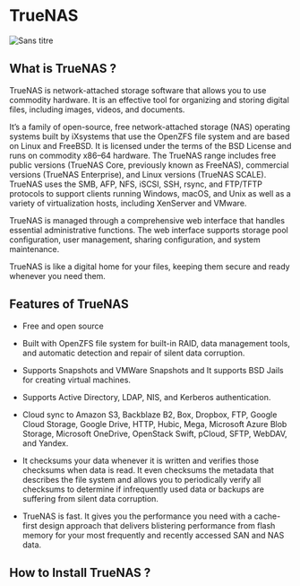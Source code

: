 # TrueNAS
![Sans titre](https://github.com/user-attachments/assets/392cb4a0-5d70-4c49-ae18-d083198a78e2)

## What is TrueNAS ?

TrueNAS is network-attached storage software that allows you to use commodity hardware. It is an effective tool for organizing and storing digital files, including images, videos, and documents.

It’s a family of open-source, free network-attached storage (NAS) operating systems built by iXsystems that use the OpenZFS file system and are based on Linux and FreeBSD. It is licensed under the terms of the BSD License and runs on commodity x86–64 hardware. The TrueNAS range includes free public versions (TrueNAS Core, previously known as FreeNAS), commercial versions (TrueNAS Enterprise), and Linux versions (TrueNAS SCALE). TrueNAS uses the SMB, AFP, NFS, iSCSI, SSH, rsync, and FTP/TFTP protocols to support clients running Windows, macOS, and Unix as well as a variety of virtualization hosts, including XenServer and VMware.

TrueNAS is managed through a comprehensive web interface that handles essential administrative functions. The web interface supports storage pool configuration, user management, sharing configuration, and system maintenance.

TrueNAS is like a digital home for your files, keeping them secure and ready whenever you need them.

## Features of TrueNAS

- Free and open source

- Built with OpenZFS file system for built-in RAID, data management tools, and automatic detection and repair of silent data corruption.

- Supports Snapshots and VMWare Snapshots and It supports BSD Jails for creating virtual machines.

- Supports Active Directory, LDAP, NIS, and Kerberos authentication.

- Cloud sync to Amazon S3, Backblaze B2, Box, Dropbox, FTP, Google Cloud Storage, Google Drive, HTTP, Hubic, Mega, Microsoft Azure Blob Storage, Microsoft OneDrive, OpenStack Swift, pCloud, SFTP, WebDAV, and Yandex.

- It checksums your data whenever it is written and verifies those checksums when data is read. It even checksums the metadata that describes the file system and allows you to periodically verify all checksums to determine if infrequently used data or backups are suffering from silent data corruption.

- TrueNAS is fast. It gives you the performance you need with a cache-first design approach that delivers blistering performance from flash memory for your most frequently and recently accessed SAN and NAS data.

## How to Install TrueNAS ?

